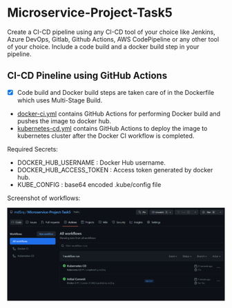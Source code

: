 # Microservice-Project-Task5
Create a CI-CD pipeline using any CI-CD tool of your choice like Jenkins, Azure DevOps, Gitlab, Github Actions, AWS CodePipeline or any other tool of your choice. 
Include a code build and a docker build step in your pipeline.
## CI-CD Pineline using GitHub Actions   
  - [X] Code build and Docker build steps are taken care of in the Dockerfile which uses Multi-Stage Build.
  - [docker-ci.yml](./.github/workflows/docker-ci.yml) contains GitHub Actions for performing Docker build and pushes the image to docker hub.
  - [kubernetes-cd.yml](./.github/workflows/kubernetes-cd.yml) contains GitHub Actions to deploy the image to kubernetes cluster after the Docker CI workflow is completed.   
  
Required Secrets:
 - DOCKER_HUB_USERNAME : Docker Hub username.
 - DOCKER_HUB_ACCESS_TOKEN : Access token generated by docker hub.
 - KUBE_CONFIG : base64 encoded .kube/config file
    
      
Screenshot of workflows:   

  <img width="916" alt="image" src="./screenshot/Workflows.png">
